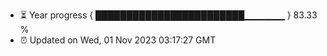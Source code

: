 - ⏳ Year progress { ████████████████████████▁▁▁▁▁▁ } 83.33 %
- ⏰ Updated on Wed, 01 Nov 2023 03:17:27 GMT

